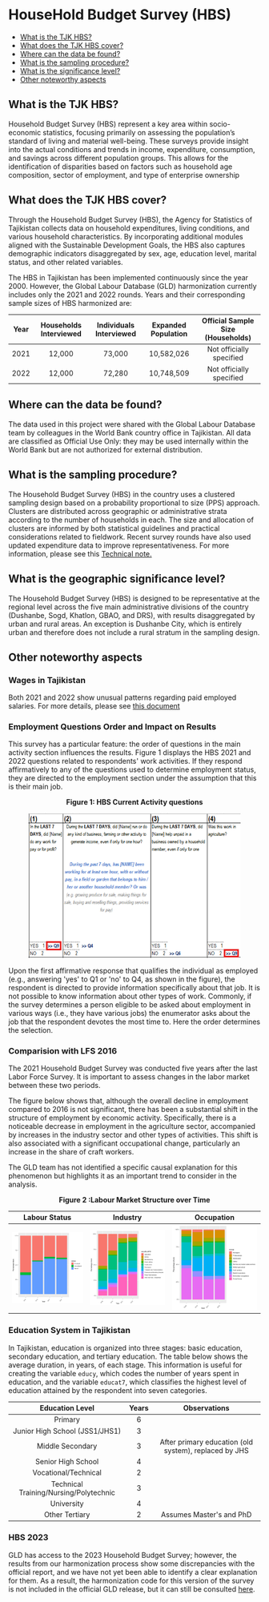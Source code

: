 # HouseHold Budget Survey (HBS)

- [What is the TJK HBS?](#what-is-the-tjk-hbs)
- [What does the TJK HBS cover?](#what-does-the-tjk-hbs-cover)
- [Where can the data be found?](#where-can-the-data-be-found)
- [What is the sampling procedure?](#what-is-the-sampling-procedure)
- [What is the significance level?](#what-is-the-geographic-significance-level)
- [Other noteworthy aspects](#other-noteworthy-aspects)

## What is the TJK HBS?

Household Budget Survey (HBS) represent a key area within socio-economic statistics, focusing primarily on assessing the population’s standard of living and material well-being. These surveys provide insight into the actual conditions and trends in income, expenditure, consumption, and savings across different population groups. This allows for the identification of disparities based on factors such as household age composition, sector of employment, and type of enterprise ownership

## What does the TJK HBS cover?

Through the Household Budget Survey (HBS), the Agency for Statistics of Tajikistan collects data on household expenditures, living conditions, and various household characteristics. By incorporating additional modules aligned with the Sustainable Development Goals, the HBS also captures demographic indicators disaggregated by sex, age, education level, marital status, and other related variables.

The HBS in Tajikistan has been implemented continuously since the year 2000. However, the Global Labour Database (GLD) harmonization currently includes only the 2021 and 2022 rounds. Years and their corresponding sample sizes of HBS harmonized are:


| **Year** | **Households Interviewed**  | **Individuals Interviewed**   | **Expanded Population**   | **Official Sample Size (Households)**  |
|:--------:|:---------------------------:|:----------------------------:|:------------------------:|:-------------------------------------:|
| 2021     | 12,000                      | 73,000                       | 10,582,026               | Not officially specified              |
| 2022     | 12,000                      | 72,280                       | 10,748,509               | Not officially specified              |


## Where can the data be found?

The data used in this project were shared with the Global Labour Database team by colleagues in the World Bank country office in Tajikistan. All data are classified as Official Use Only: they may be used internally within the World Bank but are not authorized for external distribution.

## What is the sampling procedure?

The Household Budget Survey (HBS) in the country uses a clustered sampling design based on a probability proportional to size (PPS) approach. Clusters are distributed across geographic or administrative strata according to the number of households in each. The size and allocation of clusters are informed by both statistical guidelines and practical considerations related to fieldwork. Recent survey rounds have also used updated expenditure data to improve representativeness. For more information, please see this [Technical note.](utilities/Technical%20Note%20on%20HBS%202024%20Sampling.docx)

## What is the geographic significance level?

The Household Budget Survey (HBS) is designed to be representative at the regional level across the five main administrative divisions of the country (Dushanbe, Sogd, Khatlon, GBAO, and DRS), with results disaggregated by urban and rural areas. An exception is Dushanbe City, which is entirely urban and therefore does not include a rural stratum in the sampling design.

## Other noteworthy aspects

### Wages in Tajikistan
Both 2021 and 2022 show unusual patterns regarding paid employed salaries. For more details, please see [this document](Wages.md)

### Employment Questions Order and Impact on Results

This survey has a particular feature: the order of questions in the main activity section influences the results. Figure 1 displays the HBS 2021 and 2022 questions related to respondents' work activities. If they respond affirmatively to any of the questions used to determine employment status, they are directed to the employment section under the assumption that this is their main job.

<div align="center"><strong >Figure 1: HBS Current Activity questions </strong></div>

<figure>

<img src="utilities/current_activity_questions.png" alt="current_activity_questions"/>

</figure>

Upon the first affirmative response that qualifies the individual as employed (e.g., answering 'yes' to Q1 or 'no' to Q4, as shown in the figure), the respondent is directed to provide information specifically about that job. It is not possible to know information about other types of work. Commonly, if the survey determines a person eligible to be asked about employment in various ways (i.e., they have various jobs) the enumerator asks about the job that the respondent devotes the most time to. Here the order determines the selection.

### Comparision with LFS 2016

The 2021 Household Budget Survey was conducted five years after the last Labor Force Survey. It is important to assess changes in the labor market between these two periods.

The figure below shows that, although the overall decline in employment compared to 2016 is not significant, there has been a substantial shift in the structure of employment by economic activity. Specifically, there is a noticeable decrease in employment in the agriculture sector, accompanied by increases in the industry sector and other types of activities. This shift is also associated with a significant occupational change, particularly an increase in the share of craft workers.

The GLD team has not identified a specific causal explanation for this phenomenon but highlights it as an important trend to consider in the analysis.


<div align="center"><strong>Figure 2 :Labour Market Structure over Time </strong></div>

| Labour Status          | Industry                    | Occupation                |
|:----------------------:|:---------------------------:|:-------------------------:|
| ![TJK_lstatus](utilities/TJK_lstatus.png) | ![TJK_industrycat10](utilities/TJK_industrycat10.png) | ![TJK_occup](utilities/TJK_occup.png) |

### Education System in Tajikistan

In Tajikistan, education is organized into three stages: basic education, secondary education, and tertiary education. The table below shows the average duration, in years, of each stage. This information is useful for creating the variable ```educy```, which codes the number of years spent in education, and the variable ```educat7```, which classifies the highest level of education attained by the respondent into seven categories.

| Education Level                                     | Years   | Observations                                   |
|:---------------------------------------------------:|:-------:|:----------------------------------------------:|
| Primary                                            | 6       |                                                |
| Junior High School (JSS1/JHS1)                      | 3       |                                                |
| Middle Secondary                                    | 3       | After primary education (old system), replaced by JHS |
| Senior High School                                  | 4       |                                                |
| Vocational/Technical                                | 2       |                                                |
| Technical Training/Nursing/Polytechnic              | 3       |                                                |
| University                                          | 4       |                                                |
| Other Tertiary                                      | 2       | Assumes Master's and PhD                       |

### HBS 2023
GLD has access to the 2023 Household Budget Survey; however, the results from our harmonization process show some discrepancies with the official report, and we have not yet been able to identify a clear explanation for them. As a result, the harmonization code for this version of the survey is not included in the official GLD release, but it can still be consulted [here](utilities/TJK_2023_HBS_V01_M_V01_A_GLD_ALL.do).
